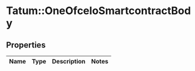 # Tatum::OneOfceloSmartcontractBody

## Properties
Name | Type | Description | Notes
------------ | ------------- | ------------- | -------------

